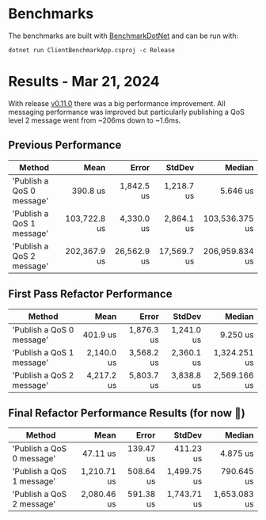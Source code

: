 # Benchmarks

The benchmarks are built with [BenchmarkDotNet](https://benchmarkdotnet.org) and can be run with:

`dotnet run ClientBenchmarkApp.csproj -c Release`

# Results - Mar 21, 2024

With release [v0.11.0](https://github.com/hivemq/hivemq-mqtt-client-dotnet/releases/tag/v0.11.0) there was a big performance improvement.  All messaging performance was improved but particularly publishing a QoS level 2 message went from ~206ms down to ~1.6ms.

##  Previous Performance

| Method                                    | Mean         | Error       | StdDev      | Median         |
|------------------------------------------ |-------------:|------------:|------------:|---------------:|
| 'Publish a QoS 0 message' |     390.8 us |  1,842.5 us |  1,218.7 us |       5.646 us |
| 'Publish a QoS 1 message' | 103,722.8 us |  4,330.0 us |  2,864.1 us | 103,536.375 us |
| 'Publish a QoS 2 message' | 202,367.9 us | 26,562.9 us | 17,569.7 us | 206,959.834 us |

## First Pass Refactor Performance

| Method                                    | Mean       | Error      | StdDev     | Median       |
|------------------------------------------ |-----------:|-----------:|-----------:|-------------:|
| 'Publish a QoS 0 message' |   401.9 us | 1,876.3 us | 1,241.0 us |     9.250 us |
| 'Publish a QoS 1 message' | 2,140.0 us | 3,568.2 us | 2,360.1 us | 1,324.251 us |
| 'Publish a QoS 2 message' | 4,217.2 us | 5,803.7 us | 3,838.8 us | 2,569.166 us |

## Final Refactor Performance Results (for now 👻)

| Method                                    | Mean        | Error     | StdDev      | Median       |
|------------------------------------------ |------------:|----------:|------------:|-------------:|
| 'Publish a QoS 0 message' |    47.11 us | 139.47 us |   411.23 us |     4.875 us |
| 'Publish a QoS 1 message' | 1,210.71 us | 508.64 us | 1,499.75 us |   790.645 us |
| 'Publish a QoS 2 message' | 2,080.46 us | 591.38 us | 1,743.71 us | 1,653.083 us |

